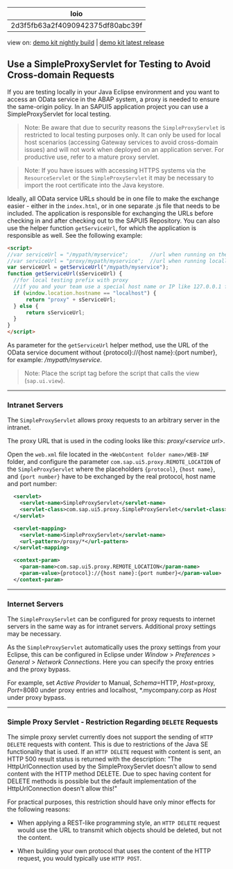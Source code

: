 <!-- loio2d3f5fb63a2f4090942375df80abc39f -->

| loio |
| -----|
| 2d3f5fb63a2f4090942375df80abc39f |

<div id="loio">

view on: [demo kit nightly build](https://openui5nightly.hana.ondemand.com/#/topic/2d3f5fb63a2f4090942375df80abc39f) | [demo kit latest release](https://openui5.hana.ondemand.com/#/topic/2d3f5fb63a2f4090942375df80abc39f)</div>

## Use a SimpleProxyServlet for Testing to Avoid Cross-domain Requests

If you are testing locally in your Java Eclipse environment and you want to access an OData service in the ABAP system, a proxy is needed to ensure the same-origin policy. In an SAPUI5 application project you can use a SimpleProxyServlet for local testing.

> Note:
> Be aware that due to security reasons the `SimpleProxyServlet` is restricted to local testing purposes only. It can only be used for local host scenarios \(accessing Gateway services to avoid cross-domain issues\) and will not work when deployed on an application server. For productive use, refer to a mature proxy servlet.
> 
> 

> Note:
> If you have issues with accessing HTTPS systems via the `ResourceServlet` or the `SimpleProxyServlet` it may be necessary to import the root certificate into the Java keystore.
> 
> 

Ideally, all OData service URLs should be in one file to make the exchange easier - either in the `index.html`, or in one separate .js file that needs to be included. The application is responsible for exchanging the URLs before checking in and after checking out to the SAPUI5 Repository. You can also use the helper function `getServiceUrl`, for which the application is responsible as well. See the following example:

``` html
<script>
//var serviceUrl = "/mypath/myservice";       //url when running on the ABAP system
//var serviceUrl = "proxy/mypath/myservice";  //url when running locally in Eclipse
var serviceUrl = getServiceUrl("/mypath/myservice");
function getServiceUrl(sServiceUrl) {
  //for local testing prefix with proxy
  //if you and your team use a special host name or IP like 127.0.0.1 for localhost please adapt the if statement below 
  if (window.location.hostname == "localhost") {
      return "proxy" + sServiceUrl;
  } else {
      return sServiceUrl;
  }
}
</script>
```

As parameter for the `getServiceUrl` helper method, use the URL of the OData service document without \{protocol\}://\{host name\}:\{port number\}, for example: */mypath/myservice*.

> Note:
> Place the script tag before the script that calls the view \(`sap.ui.view`\).
> 
> 

***

<a name="loio2d3f5fb63a2f4090942375df80abc39f__section_4107381EFDEE47F39063E52AE8E35FEA"/>

### Intranet Servers

The `SimpleProxyServlet` allows proxy requests to an arbitrary server in the intranet.

The proxy URL that is used in the coding looks like this: *proxy/<service url\>*.

Open the `web.xml` file located in the `<WebContent folder name>/WEB-INF` folder, and configure the parameter `com.sap.ui5.proxy.REMOTE_LOCATION` of the `SimpleProxyServlet` where the placeholders `{protocol}`, `{host name}`, and `{port number}` have to be exchanged by the real protocol, host name and port number:

``` xml
  <servlet>
    <servlet-name>SimpleProxyServlet</servlet-name>
    <servlet-class>com.sap.ui5.proxy.SimpleProxyServlet</servlet-class>
  </servlet>

  <servlet-mapping>
    <servlet-name>SimpleProxyServlet</servlet-name>
    <url-pattern>/proxy/*</url-pattern>
  </servlet-mapping>

  <context-param>
    <param-name>com.sap.ui5.proxy.REMOTE_LOCATION</param-name>
    <param-value>{protocol}://{host name}:{port number}</param-value>
  </context-param>
```

***

<a name="loio2d3f5fb63a2f4090942375df80abc39f__section_B34F4B95794A49D7A12871CC22A6C29B"/>

### Internet Servers

The `SimpleProxyServlet` can be configured for proxy requests to internet servers in the same way as for intranet servers. Additional proxy settings may be necessary.

As the `SimpleProxyServlet` automatically uses the proxy settings from your Eclipse, this can be configured in Eclipse under *Window* \> *Preferences* \> *General* \> *Network Connections*. Here you can specify the proxy entries and the proxy bypass.

For example, set *Active Provider* to Manual, *Schema*=HTTP, *Host*=proxy, *Port*=8080 under proxy entries and localhost, \*.mycompany.corp as *Host* under proxy bypass.

***

<a name="loio2d3f5fb63a2f4090942375df80abc39f__section_1490F589E7374BD294D004B6D51C6A59"/>

### Simple Proxy Servlet - Restriction Regarding `DELETE` Requests

The simple proxy servlet currently does not support the sending of `HTTP DELETE` requests with content. This is due to restrictions of the Java SE functionality that is used. If an `HTTP DELETE` request with content is sent, an HTTP 500 result status is returned with the description: "The HttpUrlConnection used by the SimpleProxyServlet doesn't allow to send content with the HTTP method DELETE. Due to spec having content for DELETE methods is possible but the default implementation of the HttpUrlConnection doesn't allow this!"

For practical purposes, this restriction should have only minor effects for the following reasons:

-   When applying a REST-like programming style, an `HTTP DELETE` request would use the URL to transmit which objects should be deleted, but not the content.

-   When building your own protocol that uses the content of the HTTP request, you would typically use `HTTP POST`.


